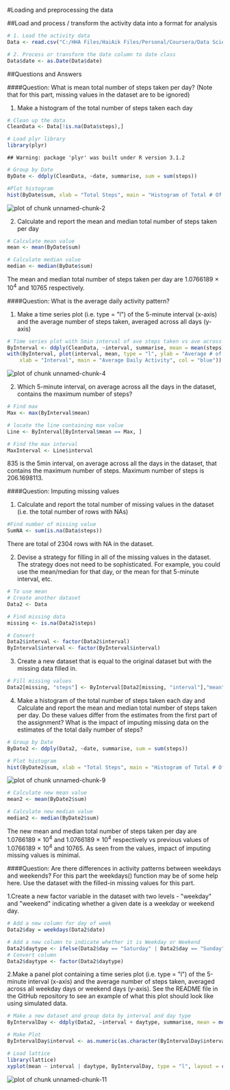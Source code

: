 #Loading and preprocessing the data


##Load and process / transform the activity data into a format for analysis

```r
# 1. Load the activity data
Data <- read.csv("C:/HHA Files/HaiAik Files/Personal/Coursera/Data Science/WD/RR_Assignment1/activity.csv")

# 2. Process or transform the date column to date class
Data$date <- as.Date(Data$date)
```

##Questions and Answers

####Question: What is mean total number of steps taken per day?
(Note that for this part, missing values in the dataset are to be ignored)

1. Make a histogram of the total number of steps taken each day


```r
# Clean up the data
CleanData <- Data[!is.na(Data$steps),]

# Load plyr library
library(plyr)
```

```
## Warning: package 'plyr' was built under R version 3.1.2
```

```r
# Group by Date
ByDate <- ddply(CleanData, ~date, summarise, sum = sum(steps))

#Plot histogram
hist(ByDate$sum, xlab = "Total Steps", main = "Histogram of Total # Of Steps Per Day", col = "blue")
```

![plot of chunk unnamed-chunk-2](figure/unnamed-chunk-2-1.png) 

2. Calculate and report the mean and median total number of steps taken per day


```r
# Calculate mean value
mean <- mean(ByDate$sum)

# Calculate median value
median <- median(ByDate$sum)
```
The mean and median total number of steps taken per day are 1.0766189 &times; 10<sup>4</sup> and 10765 respectively.

####Question: What is the average daily activity pattern?

1. Make a time series plot (i.e. type = "l") of the 5-minute interval (x-axis) and the average number of steps taken, averaged across all days (y-axis)


```r
# Time series plot with 5min interval of ave steps taken vs ave across all days
ByInterval <- ddply(CleanData, ~interval, summarise, mean = mean(steps))
with(ByInterval, plot(interval, mean, type = "l", ylab = "Average # of steps", 
    xlab = "Interval", main = "Average Daily Activity", col = "blue"))
```

![plot of chunk unnamed-chunk-4](figure/unnamed-chunk-4-1.png) 

2. Which 5-minute interval, on average across all the days in the dataset, contains the maximum number of steps?


```r
# Find max
Max <- max(ByInterval$mean)

# locate the line containing max value
Line <- ByInterval[ByInterval$mean == Max, ]

# Find the max interval
MaxInterval <- Line$interval
```
835 is the 5min interval, on average across all the days in the dataset, that contains the maximum number of steps. Maximum number of steps is 206.1698113.

####Question: Imputing missing values

1. Calculate and report the total number of missing values in the dataset (i.e. the total number of rows with NAs)


```r
#Find number of missing value
SumNA <- sum(is.na(Data$steps))
```
There are total of 2304 rows with NA in the dataset.  

2. Devise a strategy for filling in all of the missing values in the dataset. The strategy does not need to be sophisticated. For example, you could use the mean/median for that day, or the mean for that 5-minute interval, etc.


```r
# To use mean
# Create another dataset
Data2 <- Data

# Find missing data
missing <- is.na(Data2$steps)

# Convert
Data2$interval <- factor(Data2$interval)
ByInterval$interval <- factor(ByInterval$interval)
```

3. Create a new dataset that is equal to the original dataset but with the missing data filled in.

```r
# Fill missing values
Data2[missing, "steps"] <- ByInterval[Data2[missing, "interval"],"mean"]
```

4. Make a histogram of the total number of steps taken each day and Calculate and report the mean and median total number of steps taken per day. Do these values differ from the estimates from the first part of the assignment? What is the impact of imputing missing data on the estimates of the total daily number of steps?


```r
# Group by Date
ByDate2 <- ddply(Data2, ~date, summarise, sum = sum(steps))

# Plot histogram
hist(ByDate2$sum, xlab = "Total Steps", main = "Histogram of Total # Of Steps Per Day", col = "red")
```

![plot of chunk unnamed-chunk-9](figure/unnamed-chunk-9-1.png) 

```r
# Calculate new mean value
mean2 <- mean(ByDate2$sum)

# Calculate new median value
median2 <- median(ByDate2$sum)
```

The new mean and median total number of steps taken per day are 1.0766189 &times; 10<sup>4</sup> and 1.0766189 &times; 10<sup>4</sup> respectively vs previous values of 1.0766189 &times; 10<sup>4</sup> and 10765. As seen from the values, impact of imputing missing values is minimal.

####Question: Are there differences in activity patterns between weekdays and weekends?
For this part the weekdays() function may be of some help here. Use the dataset with the filled-in missing values for this part.

1.Create a new factor variable in the dataset with two levels - "weekday" and "weekend" indicating whether a given date is a weekday or weekend day.


```r
# Add a new column for day of week
Data2$day = weekdays(Data2$date)

# Add a new column to indicate whether it is Weekday or Weekend
Data2$daytype <- ifelse(Data2$day == "Saturday" | Data2$day == "Sunday", "Weekend", "Weekday")
# Convert column
Data2$daytype <- factor(Data2$daytype)
```

2.Make a panel plot containing a time series plot (i.e. type = "l") of the 5-minute interval (x-axis) and the average number of steps taken, averaged across all weekday days or weekend days (y-axis). See the README file in the GitHub repository to see an example of what this plot should look like using simulated data.


```r
# Make a new dataset and group data by interval and day type
ByIntervalDay <- ddply(Data2, ~interval + daytype, summarise, mean = mean(steps))

# Make Plot
ByIntervalDay$interval <- as.numeric(as.character(ByIntervalDay$interval))

# Load lattice
library(lattice)
xyplot(mean ~ interval | daytype, ByIntervalDay, type = "l", layout = c(1, 2), xlab = "Interval", ylab = "Number of steps")
```

![plot of chunk unnamed-chunk-11](figure/unnamed-chunk-11-1.png) 
